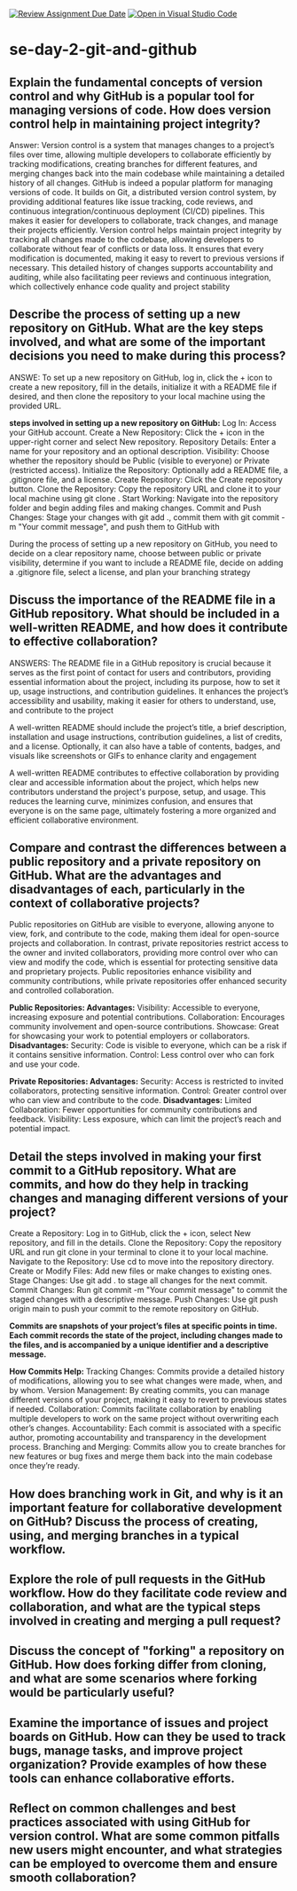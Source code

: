 [![Review Assignment Due Date](https://classroom.github.com/assets/deadline-readme-button-22041afd0340ce965d47ae6ef1cefeee28c7c493a6346c4f15d667ab976d596c.svg)](https://classroom.github.com/a/8wgCKhpZ)
[![Open in Visual Studio Code](https://classroom.github.com/assets/open-in-vscode-2e0aaae1b6195c2367325f4f02e2d04e9abb55f0b24a779b69b11b9e10269abc.svg)](https://classroom.github.com/online_ide?assignment_repo_id=15807957&assignment_repo_type=AssignmentRepo)
# se-day-2-git-and-github
## Explain the fundamental concepts of version control and why GitHub is a popular tool for managing versions of code. How does version control help in maintaining project integrity?
Answer: Version control is a system that manages changes to a project’s files over time, allowing multiple developers to collaborate efficiently by tracking modifications, creating branches for different features, and merging changes back into the main codebase while maintaining a detailed history of all changes.
 GitHub is indeed a popular platform for managing versions of code. It builds on Git, a distributed version control system, by providing additional features like issue tracking, code reviews, and continuous integration/continuous deployment (CI/CD) pipelines. This makes it easier for developers to collaborate, track changes, and manage their projects efficiently.
Version control helps maintain project integrity by tracking all changes made to the codebase, allowing developers to collaborate without fear of conflicts or data loss. It ensures that every modification is documented, making it easy to revert to previous versions if necessary. This detailed history of changes supports accountability and auditing, while also facilitating peer reviews and continuous integration, which collectively enhance code quality and project stability

## Describe the process of setting up a new repository on GitHub. What are the key steps involved, and what are some of the important decisions you need to make during this process?
ANSWE: To set up a new repository on GitHub, log in, click the + icon to create a new repository, fill in the details, initialize it with a README file if desired, and then clone the repository to your local machine using the provided URL.

**steps involved in setting up a new repository on GitHub:**
Log In: Access your GitHub account.
Create a New Repository: Click the + icon in the upper-right corner and select New repository.
Repository Details: Enter a name for your repository and an optional description.
Visibility: Choose whether the repository should be Public (visible to everyone) or Private (restricted access).
Initialize the Repository: Optionally add a README file, a .gitignore file, and a license.
Create Repository: Click the Create repository button.
Clone the Repository: Copy the repository URL and clone it to your local machine using git clone <repository URL>.
Start Working: Navigate into the repository folder and begin adding files and making changes.
Commit and Push Changes: Stage your changes with git add ., commit them with git commit -m "Your commit message", and push them to GitHub with 

During the process of setting up a new repository on GitHub, you need to decide on a clear repository name, choose between public or private visibility, determine if you want to include a README file, decide on adding a .gitignore file, select a license, and plan your branching strategy


## Discuss the importance of the README file in a GitHub repository. What should be included in a well-written README, and how does it contribute to effective collaboration?

ANSWERS: The README file in a GitHub repository is crucial because it serves as the first point of contact for users and contributors, providing essential information about the project, including its purpose, how to set it up, usage instructions, and contribution guidelines. It enhances the project’s accessibility and usability, making it easier for others to understand, use, and contribute to the project

A well-written README should include the project’s title, a brief description, installation and usage instructions, contribution guidelines, a list of credits, and a license. Optionally, it can also have a table of contents, badges, and visuals like screenshots or GIFs to enhance clarity and engagement

A well-written README contributes to effective collaboration by providing clear and accessible information about the project, which helps new contributors understand the project's purpose, setup, and usage. This reduces the learning curve, minimizes confusion, and ensures that everyone is on the same page, ultimately fostering a more organized and efficient collaborative environment.


## Compare and contrast the differences between a public repository and a private repository on GitHub. What are the advantages and disadvantages of each, particularly in the context of collaborative projects?
Public repositories on GitHub are visible to everyone, allowing anyone to view, fork, and contribute to the code, making them ideal for open-source projects and collaboration. In contrast, private repositories restrict access to the owner and invited collaborators, providing more control over who can view and modify the code, which is essential for protecting sensitive data and proprietary projects. Public repositories enhance visibility and community contributions, while private repositories offer enhanced security and controlled collaboration.

**Public Repositories:
Advantages:**
Visibility: Accessible to everyone, increasing exposure and potential contributions.
Collaboration: Encourages community involvement and open-source contributions.
Showcase: Great for showcasing your work to potential employers or collaborators.
**Disadvantages:**
Security: Code is visible to everyone, which can be a risk if it contains sensitive information.
Control: Less control over who can fork and use your code.

**Private Repositories:
Advantages:**
Security: Access is restricted to invited collaborators, protecting sensitive information.
Control: Greater control over who can view and contribute to the code.
**Disadvantages:**
Limited Collaboration: Fewer opportunities for community contributions and feedback.
Visibility: Less exposure, which can limit the project’s reach and potential impact.

## Detail the steps involved in making your first commit to a GitHub repository. What are commits, and how do they help in tracking changes and managing different versions of your project?
Create a Repository: Log in to GitHub, click the + icon, select New repository, and fill in the details.
Clone the Repository: Copy the repository URL and run git clone <repository URL> in your terminal to clone it to your local machine.
Navigate to the Repository: Use cd <repository-name> to move into the repository directory.
Create or Modify Files: Add new files or make changes to existing ones.
Stage Changes: Use git add . to stage all changes for the next commit.
Commit Changes: Run git commit -m "Your commit message" to commit the staged changes with a descriptive message.
Push Changes: Use git push origin main to push your commit to the remote repository on GitHub.

**Commits are snapshots of your project’s files at specific points in time. Each commit records the state of the project, including changes made to the files, and is accompanied by a unique identifier and a descriptive message.**

**How Commits Help:**
Tracking Changes: Commits provide a detailed history of modifications, allowing you to see what changes were made, when, and by whom.
Version Management: By creating commits, you can manage different versions of your project, making it easy to revert to previous states if needed.
Collaboration: Commits facilitate collaboration by enabling multiple developers to work on the same project without overwriting each other’s changes.
Accountability: Each commit is associated with a specific author, promoting accountability and transparency in the development process.
Branching and Merging: Commits allow you to create branches for new features or bug fixes and merge them back into the main codebase once they’re ready.
## How does branching work in Git, and why is it an important feature for collaborative development on GitHub? Discuss the process of creating, using, and merging branches in a typical workflow.

## Explore the role of pull requests in the GitHub workflow. How do they facilitate code review and collaboration, and what are the typical steps involved in creating and merging a pull request?

## Discuss the concept of "forking" a repository on GitHub. How does forking differ from cloning, and what are some scenarios where forking would be particularly useful?

## Examine the importance of issues and project boards on GitHub. How can they be used to track bugs, manage tasks, and improve project organization? Provide examples of how these tools can enhance collaborative efforts.

## Reflect on common challenges and best practices associated with using GitHub for version control. What are some common pitfalls new users might encounter, and what strategies can be employed to overcome them and ensure smooth collaboration?
